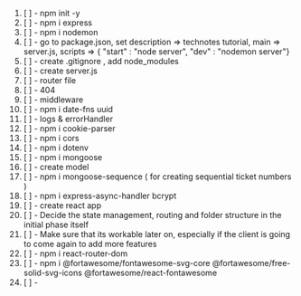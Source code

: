 1. [ ] - npm init -y
2. [ ] - npm i express
3. [ ] - npm i nodemon
4. [ ] - go to package.json,  set  description => technotes tutorial, main => server.js, scripts =>  { "start" : "node server", "dev" : "nodemon server"}
5. [ ] - create .gitignore , add node_modules
6. [ ] - create server.js
7. [ ] - router file
8. [ ] - 404
9. [ ] - middleware
10. [ ] - npm i date-fns uuid
11. [ ]  - logs & errorHandler
12. [ ] - npm i cookie-parser
13. [ ] - npm i cors
14. [ ] - npm i dotenv
15. [ ] - npm i mongoose
16. [ ] - create model
17. [ ] - npm i mongoose-sequence ( for creating sequential ticket numbers )
18. [ ] - npm i express-async-handler bcrypt
19. [ ] - create react app
20. [ ] - Decide the state management, routing and folder structure  in the initial phase itself
21. [ ] - Make sure that its workable later on, especially if the client is going to come again to add more features
22. [ ] - npm i react-router-dom
23. [ ] - npm i @fortawesome/fontawesome-svg-core @fortawesome/free-solid-svg-icons @fortawesome/react-fontawesome
24. [ ] - 
 
